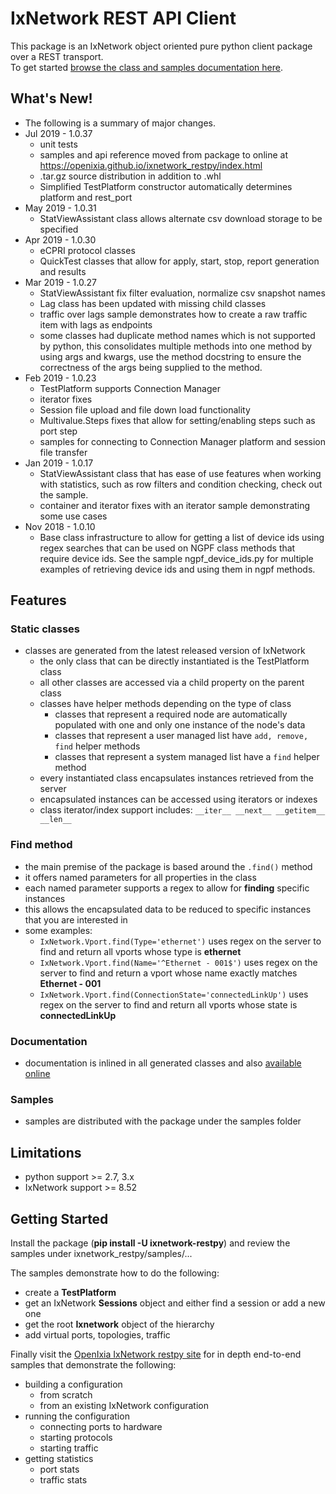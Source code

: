 # IxNetwork REST API Client
This package is an IxNetwork object oriented pure python client package over a REST transport.  
To get started [browse the class and samples documentation here](https://openixia.github.io/ixnetwork_restpy/index.html).

## What's New!
- The following is a summary of major changes. 
- Jul 2019 - 1.0.37
  - unit tests
  - samples and api reference moved from package to online at https://openixia.github.io/ixnetwork_restpy/index.html
  - .tar.gz source distribution in addition to .whl
  - Simplified TestPlatform constructor automatically determines platform and rest_port
- May 2019 - 1.0.31
  - StatViewAssistant class allows alternate csv download storage to be specified
- Apr 2019 - 1.0.30
  - eCPRI protocol classes
  - QuickTest classes that allow for apply, start, stop, report generation and results
- Mar 2019 - 1.0.27
  - StatViewAssistant fix filter evaluation, normalize csv snapshot names
  - Lag class has been updated with missing child classes
  - traffic over lags sample demonstrates how to create a raw traffic item with lags as endpoints
  - some classes had duplicate method names which is not supported by python, this consolidates multiple methods into one method by using args and kwargs, use the method docstring to ensure the correctness of the args being supplied to the method.
- Feb 2019 - 1.0.23
  - TestPlatform supports Connection Manager
  - iterator fixes
  - Session file upload and file down load functionality
  - Multivalue.Steps fixes that allow for setting/enabling steps such as port step
  - samples for connecting to Connection Manager platform and session file transfer
- Jan 2019 - 1.0.17
  - StatViewAssistant class that has ease of use features when working with statistics, such as row filters and condition checking, check out the sample.
  - container and iterator fixes with an iterator sample demonstrating some use cases
- Nov 2018 - 1.0.10
  - Base class infrastructure to allow for getting a list of device ids using regex searches that can be used on NGPF class methods that require device ids. See the sample ngpf_device_ids.py for multiple examples of retrieving device ids and using them in ngpf methods.


## Features
### Static classes
- classes are generated from the latest released version of IxNetwork
  - the only class that can be directly instantiated is the TestPlatform class
  - all other classes are accessed via a child property on the parent class
  - classes have helper methods depending on the type of class
    - classes that represent a required node are automatically populated with one and only one instance of the node's data
    - classes that represent a user managed list have `add, remove, find` helper methods
    - classes that represent a system managed list have a `find` helper method
  - every instantiated class encapsulates instances retrieved from the server 
  - encapsulated instances can be accessed using iterators or indexes
  - class iterator/index support includes: `__iter__ __next__ __getitem__ __len__`
  
### Find method
- the main premise of the package is based around the `.find()` method
- it offers named parameters for all properties in the class
- each named parameter supports a regex to allow for **finding** specific instances
- this allows the encapsulated data to be reduced to specific instances that you are interested in
- some examples:
    - `IxNetwork.Vport.find(Type='ethernet')` uses regex on the server to find and return all vports whose type is **ethernet**
    - `IxNetwork.Vport.find(Name='^Ethernet - 001$')` uses regex on the server to find and return a vport whose name exactly matches **Ethernet - 001**
    - `IxNetwork.Vport.find(ConnectionState='connectedLinkUp')` uses regex on the server to find and return all vports whose state is **connectedLinkUp**

### Documentation
- documentation is inlined in all generated classes and also [available online](https://openixia.github.io/ixnetwork_restpy/index.html)

### Samples
- samples are distributed with the package under the samples folder

## Limitations
- python support >= 2.7, 3.x
- IxNetwork support >= 8.52

## Getting Started
Install the package (**pip install -U ixnetwork-restpy**) and review the samples under ixnetwork_restpy/samples/...  

The samples demonstrate how to do the following:
- create a **TestPlatform**
- get an IxNetwork **Sessions** object and either find a session or add a new one
- get the root **Ixnetwork** object of the hierarchy
- add virtual ports, topologies, traffic

Finally visit the [OpenIxia IxNetwork restpy site](https://github.com/OpenIxia/IxNetwork/tree/master/RestPy) for in depth end-to-end samples that demonstrate the following:
- building a configuration
    - from scratch
    - from an existing IxNetwork configuration
- running the configuration
    - connecting ports to hardware
    - starting protocols
    - starting traffic
- getting statistics
    - port stats
    - traffic stats

